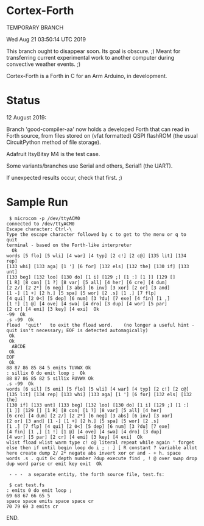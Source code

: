Cortex-Forth
============

TEMPORARY BRANCH

Wed Aug 21 03:50:14 UTC 2019

This branch ought to disappear soon.  Its goal is obscure. ;)
Meant for transferring current experimental work to another
computer during convective weather events. ;)




Cortex-Forth is a Forth in C for an Arm Arduino, in development.

Status
======

12 August 2019:

Branch 'good-compiler-aa' now holds a developed Forth that
can read in Forth source, from files stored on (vfat formatted)
QSPI flashROM (the usual CircuitPython method of file storage).

Adafruit ItsyBitsy M4 is the test case.

Some variants/branches use Serial and others, Serial1 (the UART).

If unexpected results occur, check that first. ;)

Sample Run
==========

```
 $ microcom -p /dev/ttyACM0
connected to /dev/ttyACM0
Escape character: Ctrl-\
Type the escape character followed by c to get to the menu or q to quit
terminal - based on the Forth-like interpreter
  Ok
words [5 flo] [5 wli] [4 war] [4 typ] [2 c!] [2 c@] [135 lit] [134 rep]
[133 whi] [133 aga] [1 '] [6 for] [132 els] [132 the] [130 if] [133 unt]
[133 beg] [132 loo] [130 do] [1 i] [129 ;] [1 :] [1 ]] [129 []
[1 R] [8 con] [1 ?] [8 var] [5 all] [4 her] [6 cre] [4 dum]
[2 2/] [2 2*] [6 neg] [3 abs] [6 inv] [3 xor] [2 or] [3 and]
[1 -] [1 +] [2 h.] [5 spa] [5 wor] [2 .s] [1 .] [7 flp]
[4 qui] [2 0<] [5 dep] [6 num] [3 ?du] [7 exe] [4 fin] [1 ,]
[1 !] [1 @] [4 ove] [4 swa] [4 dro] [3 dup] [4 wor] [5 par]
[2 cr] [4 emi] [3 key] [4 exi]  Ok
-99  Ok
.s -99  Ok
fload  'quit'   to exit the fload word.    (no longer a useful hint - quit isn't necessary; EOF is detected automagically)
 Ok
 Ok
  ABCDE
 Ok
EOF
 Ok
88 87 86 85 84 5 emits TUVWX Ok
: sillix 0 do emit loop ;  Ok
88 87 86 85 82 5 sillix RUVWX Ok
.s -99  Ok
words [6 sil] [5 emi] [5 flo] [5 wli] [4 war] [4 typ] [2 c!] [2 c@]
[135 lit] [134 rep] [133 whi] [133 aga] [1 '] [6 for] [132 els] [132 the]
[130 if] [133 unt] [133 beg] [132 loo] [130 do] [1 i] [129 ;] [1 :]
[1 ]] [129 [] [1 R] [8 con] [1 ?] [8 var] [5 all] [4 her]
[6 cre] [4 dum] [2 2/] [2 2*] [6 neg] [3 abs] [6 inv] [3 xor]
[2 or] [3 and] [1 -] [1 +] [2 h.] [5 spa] [5 wor] [2 .s]
[1 .] [7 flp] [4 qui] [2 0<] [5 dep] [6 num] [3 ?du] [7 exe]
[4 fin] [1 ,] [1 !] [1 @] [4 ove] [4 swa] [4 dro] [3 dup]
[4 wor] [5 par] [2 cr] [4 emi] [3 key] [4 exi]  Ok
wlist fload wlist warm type c! c@ literal repeat while again ' forget
else then if until begin loop do i ; : ] [ R constant ? variable allot
here create dump 2/ 2* negate abs invert xor or and - + h. space
words .s . quit 0< depth number ?dup execute find , ! @ over swap drop
dup word parse cr emit key exit  Ok

 - - -  a separate entity, the forth source file, test.fs:

 $ cat test.fs
: emits 0 do emit loop ;
69 68 67 66 65 5
space space emits space space cr
70 79 69 3 emits cr

```
END.
